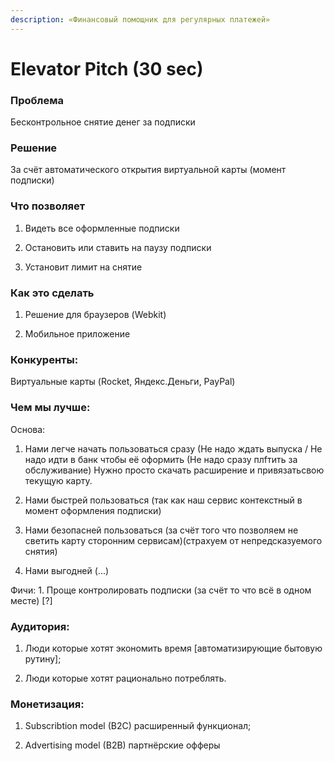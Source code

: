 ```yaml
---
description: «Финансовый помощник для регулярных платежей»
---
```


# Elevator Pitch \(30 sec\)

### **Проблема**

Бесконтрольное снятие денег за подписки



### **Решение**

За счёт автоматического открытия виртуальной карты \(момент подписки\)



### **Что позволяет**

1. Видеть все оформленные подписки 

2. Остановить или ставить на паузу подписки 

3. Установит лимит на снятие



### **Как это сделать**

1. Решение для браузеров \(Webkit\) 

2. Мобильное приложение



### **Конкуренты:**

Виртуальные карты \(Rocket, Яндекс.Деньги, PayPal\)

### **Чем мы лучше:**

Основа: 

1. Нами легче начать пользоваться сразу \(Не надо ждать выпуска  / Не надо идти в банк чтобы её оформить \(Не надо сразу плfтить за обслуживание\) Нужно просто скачать расширение и привязатьсвою текущую карту. 

2. Нами быстрей пользоваться \(так как наш сервис контекстный в момент оформления подписки\) 

3. Нами безопасней пользоваться \(за счёт того что позволяем не светить карту сторонним сервисам\)\(страхуем от непредсказуемого снятия\) 

4. Нами выгодней  \(...\)

Фичи: 1. Проще контролировать подписки \(за счёт то что всё в одном месте\) \[?\]

### **Аудитория:** 

1. Люди которые хотят экономить время \[автоматизирующие бытовую рутину\]; 

2. Люди которые хотят рационально потреблять.

### **Монетизация:** 

1. Subscribtion model \(B2C\) расширенный функционал; 

2. Advertising model \(B2B\) партнёрские офферы

